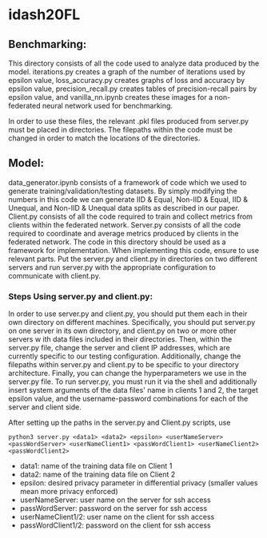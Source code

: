 # idash20FL

## Benchmarking:
This directory consists of all the code used to analyze data produced by the model. 
iterations.py creates a graph of the number of iterations used by epsilon value, 
loss_accuracy.py creates graphs of loss and accuracy by epsilon value, 
precision_recall.py creates tables of precision-recall pairs by epsilon value, 
and vanilla_nn.ipynb creates these images for a non-federated neural network used for benchmarking.

In order to use these files, the relevant .pkl files produced from server.py must be placed in directories. 
The filepaths within the code must be changed in order to match the locations of the directories. 

## Model:
data_generator.ipynb consists of a framework of code which we used to generate training/validation/testing datasets. 
By simply modifying the numbers in this code we can generate IID & Equal, Non-IID & Equal, IID & Unequal, and Non-IID & Unequal data splits 
as described in our paper. Client.py consists of all the code required to train and collect metrics from clients within the federated network. 
Server.py consists of all the code required to coordinate and average metrics produced by clients in the federated network.
The code in this directory should be used as a framework for implementation. 
When implementing this code, ensure to use relevant parts. Put the server.py and client.py in directories on two different servers and 
run server.py with the appropriate configuration to communicate with client.py.

### Steps Using server.py and client.py:
In order to use server.py and client.py, you should put them each in their own directory on different machines. 
Specifically, you should put server.py on one server in its own directory, and client.py on two or more other servers w
ith data files included in their directories. Then, within the server.py file, change the server and client IP addresses, 
which are currently specific to our testing configuration. Additionally, change the filepaths within server.py and client.py 
to be specific to your directory architecture. Finally, you can change the hyperparameters we use in the server.py file. 
To run server.py, you must run it via the shell and additionally insert system arguments of the data files' name in clients 1 and 2, 
the target epsilon value, and the username-password combinations for each of the server and client side.

After setting up the paths in the server.py and Client.py scripts, use

```python3 server.py <data1> <data2> <epsilon> <userNameServer> <passWordServer> <userNameClient1> <passWordClient1> <userNameClient2> <passWordClient2>```

* data1: name of the training data file on Client 1
* data2: name of the training data file on Client 2
* epsilon: desired privacy parameter in differential privacy (smaller values mean more privacy enforced)
* userNameServer: user name on the server for ssh access
* passWordServer: password on the server for ssh access
* userNameClient1/2: user name on the client for ssh access
* passWordClient1/2: password on the client for ssh access


